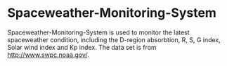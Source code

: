 # Spaceweather-Monitoring-System
Spaceweather-Monitoring-System is used to monitor the latest spaceweather condition, including the D-region absorbtion, R, S, G index, Solar wind index and Kp index. The data set is from http://www.swpc.noaa.gov/.
